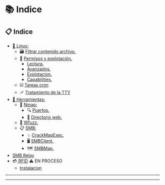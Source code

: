 # 📚 Indice

## 📋 Indice

* [📜 Linux:](inicio/linux/)
  * 🗃️ [Filtrar contenido archivo.](inicio/linux/filtrar-contenido-archivo.md#filtrar-contenido-arhivo)
  * 🔐 [Permisos y explotación.](inicio/linux/permisos.md#lectura-de-permisos)
    * [Lectura.](inicio/linux/permisos.md)
    * [Avanzados.](inicio/linux/permisos.md#permisos-avanzados)
    * [Explotacion.](inicio/linux/permisos.md#explotacion-permisos-suid)
    * [Capabilities.](inicio/linux/permisos.md#capabilities)
  * ☑️ [Tareas cron](inicio/linux/tareas-cron.md#️-proximamente)
  * 🩹 [Tratamiento de la TTY](inicio/linux/tty.md#tratamiento-de-la-tty)
* [🧰 Herramientas:](inicio/herramientas/)
  * 👀 [Nmap:](https://github.com/w0lfst/Apuntes-Hacking-Etico/tree/main/Herramientas/nmap)
    * 🔍 [Puertos.](inicio/herramientas/nmap/escaneo-de-puertos.md#escanear-puertos)
    * 📂 [Directorio web.](inicio/herramientas/nmap/escaneo-directorio-web.md#directorio-web)
  * 🐙 [Wfuzz.](inicio/herramientas/wfuzz.md#wfuzz)
  * 📋 [SMB:](https://github.com/w0lfst/Apuntes/tree/main/Samba)
    * 💥 [CrackMapExec.](https://github.com/w0lfst/Apuntes/blob/main/Samba/CrackMapExec.md#crackmapexec-o-cme-)
    * 🖥️ [SMBClient.](https://github.com/w0lfst/Apuntes/blob/main/Samba/SMBClient.md#smbclient)
    * 🗺️ [SMBMap.](https://github.com/w0lfst/Apuntes/blob/main/Samba/SMBMap.md#smbmap)
* [SMB Relay](inicio/smb-relay-tipico.md#smb-relay-tipico)
* 💳[ RFID](inicio/rfid/) ⚠️ EN PROCESO
  * [Instalacion](inicio/rfid/proxmark.md#️-en-proceso)

***

***
